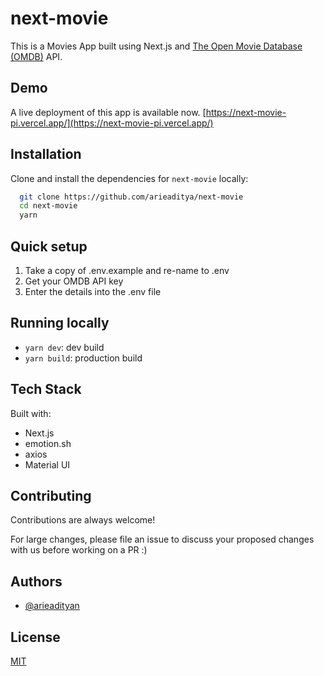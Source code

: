 # next-movie

This is a Movies App built using Next.js and [The Open Movie Database (OMDB)](http://www.omdbapi.com/) API. 

## Demo

A live deployment of this app is available now. 
[https://next-movie-pi.vercel.app/](https://next-movie-pi.vercel.app/)

## Installation 

Clone and install the dependencies for `next-movie` locally:

```bash 
  git clone https://github.com/arieaditya/next-movie
  cd next-movie
  yarn
```
## Quick setup

1. Take a copy of .env.example and re-name to .env
2. Get your OMDB API key
4. Enter the details into the .env file

## Running locally

* `yarn dev`: dev build
* `yarn build`: production build

## Tech Stack

Built with:

* Next.js
* emotion.sh
* axios
* Material UI

## Contributing

Contributions are always welcome! 

For large changes, please file an issue to discuss your proposed changes with us before working on a PR :)

## Authors

- [@arieadityan](https://github.com/arieaditya)

## License

[MIT](https://choosealicense.com/licenses/mit/)